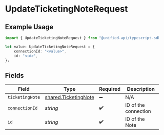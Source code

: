 # UpdateTicketingNoteRequest

## Example Usage

```typescript
import { UpdateTicketingNoteRequest } from "@unified-api/typescript-sdk/sdk/models/operations";

let value: UpdateTicketingNoteRequest = {
    connectionId: "<value>",
    id: "<id>",
};
```

## Fields

| Field                                                               | Type                                                                | Required                                                            | Description                                                         |
| ------------------------------------------------------------------- | ------------------------------------------------------------------- | ------------------------------------------------------------------- | ------------------------------------------------------------------- |
| `ticketingNote`                                                     | [shared.TicketingNote](../../../sdk/models/shared/ticketingnote.md) | :heavy_minus_sign:                                                  | N/A                                                                 |
| `connectionId`                                                      | *string*                                                            | :heavy_check_mark:                                                  | ID of the connection                                                |
| `id`                                                                | *string*                                                            | :heavy_check_mark:                                                  | ID of the Note                                                      |